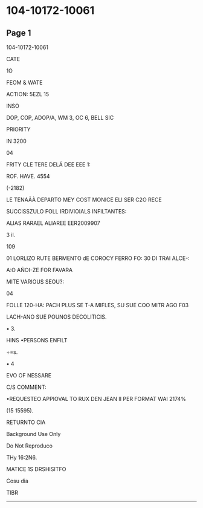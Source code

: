 # 104-10172-10061

## Page 1

104-10172-10061

CATE

1O

FEOM & WATE

ACTION: 5EZL 15

INSO

DOP, COP, ADOP/A, WM 3, OC 6, BELL SIC

PRIORITY

IN 3200

04

FRITY CLE TERE DELÁ DEE EEE 1:

ROF. HAVE. 4554

(-2182)

LE TENAÃÀ DEPARTO MEY COST MONICE ELI SER C2O RECE

SUCCISSZULO FOLL IRDIVIOIALS INFILTANTES:

ALIAS RARAEL ALIAREE EER2009907

3 il.

109

01 LORLIZO RUTE BERMENTO dE COROCY FERRO FO: 30 DI TRAI ALCE-:

A:O AÑOI-ZE FOR FAVARA

MITE VARIOUS SEOU?:

04

FOLLE 120-HA: PACH PLUS SE T-A MIFLES, SU SUE COO MITR AGO F03

LACH-ANO SUE POUNOS DECOLITICIS.

• 3.

HINS •PERSONS ENFILT

÷=s.

• 4

EVO OF NESSARE

C/S COMMENT:

•REQUESTEO APPIOVAL TO RUX DEN JEAN II PER FORMAT WAI 2174%

(15 15595).

RETURNTO CIA

Background Use Only

Do Not Reproduco

THy 16:2N6.

MATICE 1S DRSHISITFO

Cosu dia

TIBR

---

